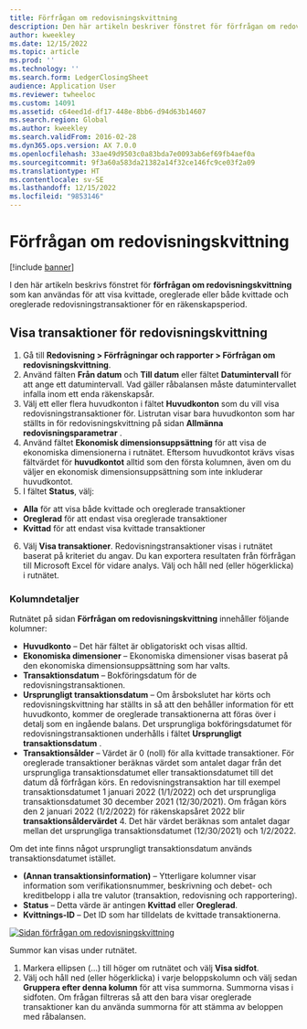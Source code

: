 ```yaml
---
title: Förfrågan om redovisningskvittning
description: Den här artikeln beskriver fönstret för förfrågan om redovisningskvittning
author: kweekley
ms.date: 12/15/2022
ms.topic: article
ms.prod: ''
ms.technology: ''
ms.search.form: LedgerClosingSheet
audience: Application User
ms.reviewer: twheeloc
ms.custom: 14091
ms.assetid: c64eed1d-df17-448e-8bb6-d94d63b14607
ms.search.region: Global
ms.author: kweekley
ms.search.validFrom: 2016-02-28
ms.dyn365.ops.version: AX 7.0.0
ms.openlocfilehash: 33ae49d9503c0a83bda7e0093ab6ef69fb4aef0a
ms.sourcegitcommit: 9f3a60a583da21382a14f32ce146fc9ce03f2a09
ms.translationtype: HT
ms.contentlocale: sv-SE
ms.lasthandoff: 12/15/2022
ms.locfileid: "9853146"
---
```

# <a name="ledger-settlement-inquiry"></a>Förfrågan om redovisningskvittning

[!include [banner](../includes/banner.md)]

I den här artikeln beskrivs fönstret för **förfrågan om redovisningskvittning** som kan användas för att visa kvittade, oreglerade eller både kvittade och oreglerade redovisningstransaktioner för en räkenskapsperiod.

## <a name="view-ledger-settlement-transactions"></a>Visa transaktioner för redovisningskvittning
1.  Gå till **Redovisning > Förfrågningar och rapporter > Förfrågan om redovisningskvittning**.
2.  Använd fälten **Från datum** och **Till datum** eller fältet **Datumintervall** för att ange ett datumintervall. Vad gäller råbalansen måste datumintervallet infalla inom ett enda räkenskapsår.
3.  Välj ett eller flera huvudkonton i fältet **Huvudkonton** som du vill visa redovisningstransaktioner för. Listrutan visar bara huvudkonton som har ställts in för redovisningskvittning på sidan **Allmänna redovisningsparametrar** .
4.  Använd fältet **Ekonomisk dimensionsuppsättning** för att visa de ekonomiska dimensionerna i rutnätet. Eftersom huvudkontot krävs visas fältvärdet för **huvudkontot** alltid som den första kolumnen, även om du väljer en ekonomisk dimensionsuppsättning som inte inkluderar huvudkontot.
5.  I fältet **Status**, välj:
-   **Alla** för att visa både kvittade och oreglerade transaktioner
-   **Oreglerad** för att endast visa oreglerade transaktioner 
-   **Kvittad** för att endast visa kvittade transaktioner
6.  Välj **Visa transaktioner**. Redovisningstransaktioner visas i rutnätet baserat på kriteriet du angav. Du kan exportera resultaten från förfrågan till Microsoft Excel för vidare analys. Välj och håll ned (eller högerklicka) i rutnätet.

### <a name="column-details"></a>Kolumndetaljer
Rutnätet på sidan **Förfrågan om redovisningskvittning** innehåller följande kolumner:
-   **Huvudkonto**  – Det här fältet är obligatoriskt och visas alltid.
-   **Ekonomiska dimensioner**  – Ekonomiska dimensioner visas baserat på den ekonomiska dimensionsuppsättning som har valts.
-   **Transaktionsdatum** – Bokföringsdatum för de redovisningstransaktionen.
-   **Ursprungligt transaktionsdatum** – Om årsbokslutet har körts och redovisningskvittning har ställts in så att den behåller information för ett huvudkonto, kommer de oreglerade transaktionerna att föras över i detalj som en ingående balans. Det ursprungliga bokföringsdatumet för redovisningstransaktionen underhålls i fältet **Ursprungligt transaktionsdatum** .
-   **Transaktionsålder**  – Värdet är 0 (noll) för alla kvittade transaktioner. För oreglerade transaktioner beräknas värdet som antalet dagar från det ursprungliga transaktionsdatumet eller transaktionsdatumet till det datum då förfrågan körs.
En redovisningstransaktion har till exempel transaktionsdatumet 1 januari 2022 (1/1/2022) och det ursprungliga transaktionsdatumet 30 december 2021 (12/30/2021). Om frågan körs den 2 januari 2022 (1/2/2022) för räkenskapsåret 2022 blir **transaktionsåldervärdet** 4. Det här värdet beräknas som antalet dagar mellan det ursprungliga transaktionsdatumet (12/30/2021) och 1/2/2022.

Om det inte finns något ursprungligt transaktionsdatum används transaktionsdatumet istället.
-   **(Annan transaktionsinformation)**  – Ytterligare kolumner visar information som verifikationsnummer, beskrivning och debet- och kreditbelopp i alla tre valutor (transaktion, redovisning och rapportering).
-   **Status** – Detta värde är antingen **Kvittad** eller **Oreglerad**.
-   **Kvittnings-ID** – Det ID som har tilldelats de kvittade transaktionerna.

[![Sidan förfrågan om redovisningskvittning](./media/Inquiry1.png)](./media/Inquiry1.png)

 
Summor kan visas under rutnätet.
1.  Markera ellipsen (...) till höger om rutnätet och välj **Visa sidfot**.
2.  Välj och håll ned (eller högerklicka) i varje beloppskolumn och välj sedan **Gruppera efter denna kolumn** för att visa summorna. Summorna visas i sidfoten. Om frågan filtreras så att den bara visar oreglerade transaktioner kan du använda summorna för att stämma av beloppen med råbalansen.







